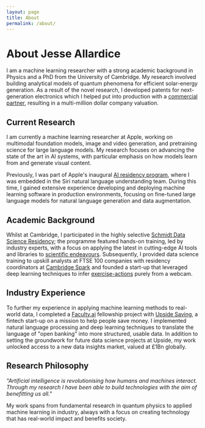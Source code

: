 ```yaml
---
layout: page
title: About
permalink: /about/
---
```


# About Jesse Allardice

I am a machine learning researcher with a strong academic background in Physics and a PhD from the University of Cambridge. My research involved building analytical models of quantum phenomena for efficient solar-energy generation. As a result of the novel research, I developed patents for next-generation electronics which I helped put into production with a [commercial partner](https://www.cambridgephoton.com/), resulting in a multi-million dollar company valuation.

## Current Research

I am currently a machine learning researcher at Apple, working on multimodal foundation models, image and video generation, and pretraining science for large language models. My research focuses on advancing the state of the art in AI systems, with particular emphasis on how models learn from and generate visual content.

Previously, I was part of Apple's inaugural [AI residency program](https://machinelearning.apple.com/updates/aiml-residency-program-application), where I was embedded in the Siri natural language understanding team. During this time, I gained extensive experience developing and deploying machine learning software in production environments, focusing on fine-tuned large language models for natural language generation and data augmentation.

## Academic Background

Whilst at Cambridge, I participated in the highly selective [Schmidt Data Science Residency](https://www.cst.cam.ac.uk/news/schmidt-data-science-course-scores-hit); the programme featured hands-on training, led by industry experts, with a focus on applying the latest in cutting-edge AI tools and libraries to [scientific endeavours](https://acceleratescience.github.io//2021/07/08/JesseAllardice-ML-for-solar-tech). Subsequently, I provided data science training to upskill analysts at FTSE 100 companies with residency coordinators at [Cambridge Spark](https://www.cambridgespark.com/) and founded a start-up that leveraged deep learning techniques to infer [exercise-actions](https://github.com/JesseAllardice/Action-Recognition) purely from a webcam.

## Industry Experience

To further my experience in applying machine learning methods to real-world data, I completed a [Faculty.ai](https://faculty.ai/) fellowship project with [Upside Saving](https://www.upsidesaving.com/), a fintech start-up on a mission to help people save money. I implemented natural language processing and deep learning techniques to translate the language of "open banking" into more structured, usable data. In addition to setting the groundwork for future data science projects at Upside, my work unlocked access to a new data insights market, valued at £1Bn globally.

## Research Philosophy

*"Artificial intelligence is revolutionising how humans and machines interact. Through my research I have been able to build technologies with the aim of benefitting us all."*

My work spans from fundamental research in quantum physics to applied machine learning in industry, always with a focus on creating technology that has real-world impact and benefits society.
